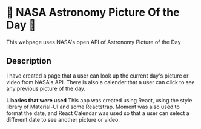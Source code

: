 # 🚀 NASA Astronomy Picture Of the Day  🚀

This webpage uses NASA's open API of Astronomy Picture of the Day 

## Description

I have created a page that a user can look up the current day's picture or video from NASA's API. There is also a calender that a user can click to see any previous picture of the day.

**Libaries that were used**
This app was created using React, using the style library of Material-UI and some Reactstrap. Moment was also used to format the date, and React Calendar was used so that a user can select a different date to see another picture or video. 